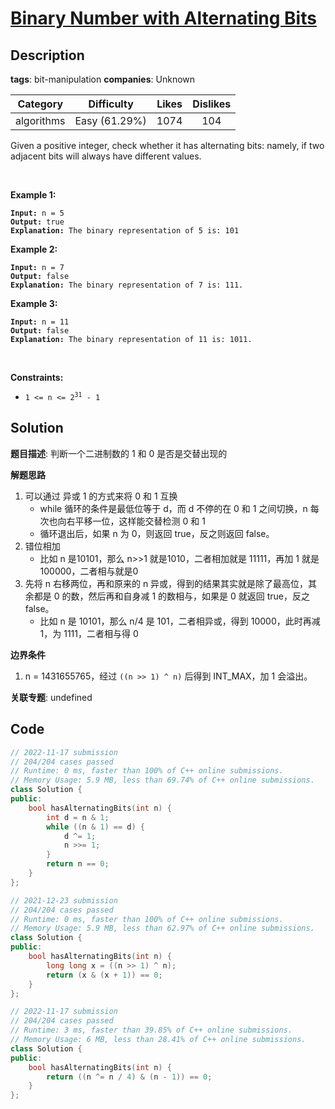 # [Binary Number with Alternating Bits](https://leetcode.com/problems/binary-number-with-alternating-bits/description/)

## Description

**tags**: bit-manipulation
**companies**: Unknown

| Category | Difficulty | Likes | Dislikes |
| :------: | :--------: | :---: | :------: |
| algorithms | Easy (61.29%) | 1074 | 104 |

<p>Given a positive integer, check whether it has alternating bits: namely, if two adjacent bits will always have different values.</p>

<p>&nbsp;</p>
<p><strong class="example">Example 1:</strong></p>

<pre><code><strong>Input:</strong> n = 5
<strong>Output:</strong> true
<strong>Explanation:</strong> The binary representation of 5 is: 101</code></pre>

<p><strong class="example">Example 2:</strong></p>

<pre><code><strong>Input:</strong> n = 7
<strong>Output:</strong> false
<strong>Explanation:</strong> The binary representation of 7 is: 111.</code></pre>

<p><strong class="example">Example 3:</strong></p>

<pre><code><strong>Input:</strong> n = 11
<strong>Output:</strong> false
<strong>Explanation:</strong> The binary representation of 11 is: 1011.</code></pre>

<p>&nbsp;</p>
<p><strong>Constraints:</strong></p>

<ul>
	<li><code>1 &lt;= n &lt;= 2<sup>31</sup> - 1</code></li>
</ul>

## Solution

**题目描述**: 判断一个二进制数的 1 和 0 是否是交替出现的

**解题思路**

1. 可以通过 异或 1 的方式来将 0 和 1 互换
   - while 循环的条件是最低位等于 d，而 d 不停的在 0 和 1 之间切换，n 每次也向右平移一位，这样能交替检测 0 和 1
   - 循环退出后，如果 n 为 0，则返回 true，反之则返回 false。
2. 错位相加
   - 比如 n 是10101，那么 n>>1 就是1010，二者相加就是 11111，再加 1 就是 100000，二者相与就是0
3. 先将 n 右移两位，再和原来的 n 异或，得到的结果其实就是除了最高位，其余都是 0 的数，然后再和自身减 1 的数相与，如果是 0 就返回 true，反之 false。
   - 比如 n 是 10101，那么 n/4 是 101，二者相异或，得到 10000，此时再减 1，为 1111，二者相与得 0

**边界条件**

1. n = 1431655765，经过 `((n >> 1) ^ n)` 后得到 INT_MAX，加 1 会溢出。

**关联专题**: undefined

## Code

```cpp
// 2022-11-17 submission
// 204/204 cases passed
// Runtime: 0 ms, faster than 100% of C++ online submissions.
// Memory Usage: 5.9 MB, less than 69.74% of C++ online submissions.
class Solution {
public:
    bool hasAlternatingBits(int n) {
        int d = n & 1;
        while ((n & 1) == d) {
            d ^= 1;
            n >>= 1;
        }
        return n == 0;
    }
};
```

```cpp
// 2021-12-23 submission
// 204/204 cases passed
// Runtime: 0 ms, faster than 100% of C++ online submissions.
// Memory Usage: 5.9 MB, less than 62.97% of C++ online submissions.
class Solution {
public:
    bool hasAlternatingBits(int n) {
        long long x = ((n >> 1) ^ n);
        return (x & (x + 1)) == 0;
    }
};
```

```cpp
// 2022-11-17 submission
// 204/204 cases passed
// Runtime: 3 ms, faster than 39.85% of C++ online submissions.
// Memory Usage: 6 MB, less than 28.41% of C++ online submissions.
class Solution {
public:
    bool hasAlternatingBits(int n) {
        return ((n ^= n / 4) & (n - 1)) == 0;
    }
};
```
